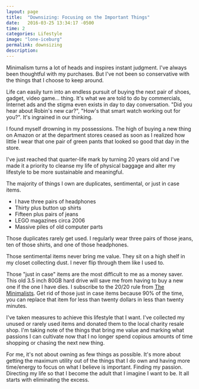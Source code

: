 ```yaml
---
layout: page
title:  "Downsizing: Focusing on the Important Things"
date:   2016-03-25 13:34:17 -0500
time: 2
categories: Lifestyle
image: "lone-iceburg"
permalink: downsizing
description:
---
```

Minimalism turns a lot of heads and inspires instant judgment. I've always been
thoughtful with my purchases. But I've not been so conservative with the things
that I choose to keep around.

Life can easily turn into an endless pursuit of buying the next pair of shoes,
gadget, video game... thing. It's what we are told to do by commercials, Internet
ads and the stigma even exists in day to day conversation. "Did you hear about
Robin's new car?", "How's that smart watch working out for you?". It's ingrained
in our thinking.

I found myself drowning in my possessions. The high of buying a new thing on
Amazon or at the department stores ceased as soon as I realized how little I wear
that one pair of green pants that looked so good that day in the store.

I've just reached that quarter-life mark by turning 20 years old and I've made it
a priority to cleanse my life of physical baggage and alter my lifestyle to be
more sustainable and meaningful.

The majority of things I own are duplicates, sentimental, or just in case items.

  - I have three pairs of headphones
  - Thirty plus button up shirts
  - Fifteen plus pairs of jeans
  - LEGO magazines circa 2006
  - Massive piles of old computer parts

Those duplicates rarely get used. I regularly wear three pairs of those jeans,
ten of those shirts, and one of those headphones.

Those sentimental items never bring me value. They sit on a high shelf in my closet
collecting dust. I never flip through them like I used to.

Those "just in case" items are the most difficult to me as a money saver. This
old 3.5 inch 80GB hard drive will save me from having to buy a new one if the one
I have dies. I subscribe to the 20/20 rule from [The Minimalists](http://theminimalists.com).
Get rid of those just in case items because 90% of the time, you can replace that item
for less than twenty dollars in less than twenty minutes.

I've taken measures to achieve this lifestyle that I want. I've collected my unused or
rarely used items and donated them to the local charity resale shop. I'm
taking note of the things that bring me value and marking what passions I can cultivate
now that I no longer spend copious amounts of time shopping or chasing the next new thing.

For me, it's not about owning as few things as possible. It's more about getting the maximum
utility out of the things that I do own and having more time/energy to focus on what I
believe is important. Finding my passion. Directing my life so that I become the adult that I
imagine I want to be. It all starts with eliminating the excess.
